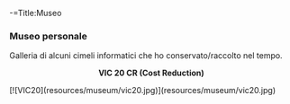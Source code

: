-=Title:Museo
### Museo personale
Galleria di alcuni cimeli informatici che ho conservato/raccolto nel tempo.

<p><center><b>VIC 20 CR (Cost Reduction)</b></center></p>
[![VIC20](resources/museum/vic20.jpg)](resources/museum/vic20.jpg)